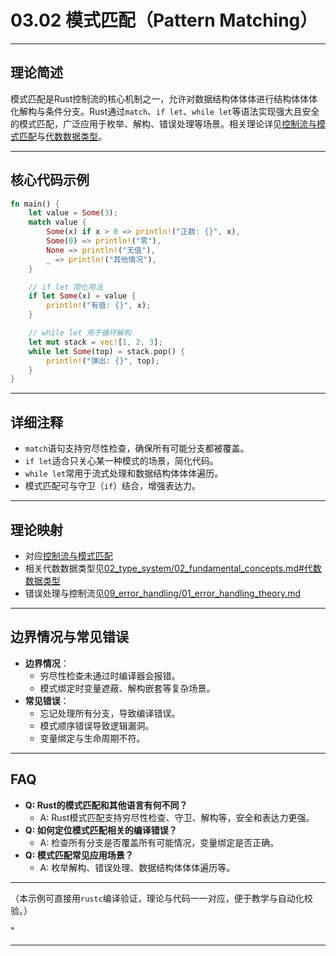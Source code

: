 ﻿# 03.02 模式匹配（Pattern Matching）

---

## 理论简述

模式匹配是Rust控制流的核心机制之一，允许对数据结构体体体进行结构体体体化解构与条件分支。Rust通过`match`、`if let`、`while let`等语法实现强大且安全的模式匹配，广泛应用于枚举、解构、错误处理等场景。相关理论详见[控制流与模式匹配](../../03_control_flow/02_pattern_matching.md)与[代数数据类型](../../02_type_system/02_fundamental_concepts.md#代数数据类型)。

---

## 核心代码示例

```rust
fn main() {
    let value = Some(3);
    match value {
        Some(x) if x > 0 => println!("正数: {}", x),
        Some(0) => println!("零"),
        None => println!("无值"),
        _ => println!("其他情况"),
    }

    // if let 简化用法
    if let Some(x) = value {
        println!("有值: {}", x);
    }

    // while let 用于循环解构
    let mut stack = vec![1, 2, 3];
    while let Some(top) = stack.pop() {
        println!("弹出: {}", top);
    }
}
```

---

## 详细注释

- `match`语句支持穷尽性检查，确保所有可能分支都被覆盖。
- `if let`适合只关心某一种模式的场景，简化代码。
- `while let`常用于流式处理和数据结构体体体遍历。
- 模式匹配可与守卫（`if`）结合，增强表达力。

---

## 理论映射

- 对应[控制流与模式匹配](../../03_control_flow/02_pattern_matching.md)
- 相关代数数据类型见[02_type_system/02_fundamental_concepts.md#代数数据类型](../../02_type_system/02_fundamental_concepts.md#代数数据类型)
- 错误处理与控制流见[09_error_handling/01_error_handling_theory.md](../../09_error_handling/01_error_handling_theory.md)

---

## 边界情况与常见错误

- **边界情况**：
  - 穷尽性检查未通过时编译器会报错。
  - 模式绑定时变量遮蔽、解构嵌套等复杂场景。
- **常见错误**：
  - 忘记处理所有分支，导致编译错误。
  - 模式顺序错误导致逻辑漏洞。
  - 变量绑定与生命周期不符。

---

## FAQ

- **Q: Rust的模式匹配和其他语言有何不同？**
  - A: Rust模式匹配支持穷尽性检查、守卫、解构等，安全和表达力更强。
- **Q: 如何定位模式匹配相关的编译错误？**
  - A: 检查所有分支是否覆盖所有可能情况，变量绑定是否正确。
- **Q: 模式匹配常见应用场景？**
  - A: 枚举解构、错误处理、数据结构体体体遍历等。

---

（本示例可直接用`rustc`编译验证，理论与代码一一对应，便于教学与自动化校验。）

"

---
